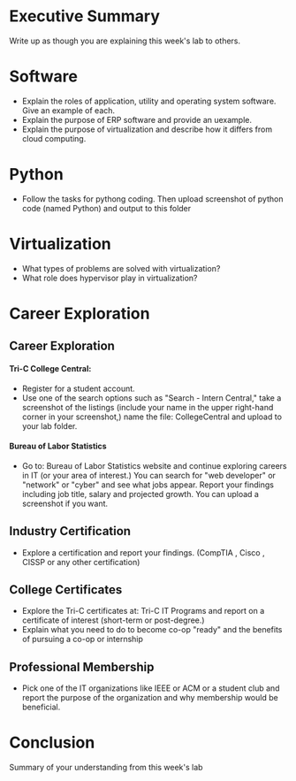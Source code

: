 
# Executive Summary

Write up as though you are explaining this week's lab to others.

# Software
* Explain the roles of application, utility and operating system software.  Give an example of each.  
* Explain the purpose of ERP software and provide an uexample.  
* Explain the purpose of virtualization and describe how it differs from cloud computing. 
# Python
* Follow the tasks for pythong coding. Then upload screenshot of python code (named Python) and output to this folder

# Virtualization
* What types of problems are solved with virtualization? 
* What role does hypervisor play in virtualization? 

# Career Exploration
## Career Exploration

#### Tri-C College Central: 
* Register for a student account.
* Use one of the search options such as "Search - Intern Central," take a screenshot of the listings (include your name in the upper right-hand corner in your screenshot,)  name the file: CollegeCentral and upload to your lab folder. 

#### Bureau of Labor Statistics
* Go to: Bureau of Labor Statistics website and continue exploring careers in IT (or your area of interest.) You can search for "web developer" or "network" or "cyber" and see what jobs appear.
Report your findings including job title, salary and projected growth. You can upload a screenshot if you want.

## Industry Certification
* Explore a certification and report your findings. (CompTIA , Cisco , CISSP or any other certification)

## College Certificates
* Explore the Tri-C certificates at: Tri-C IT Programs and report on a certificate of interest (short-term or post-degree.)
* Explain what you need to do to become co-op "ready" and the benefits of pursuing a co-op or internship

## Professional Membership
* Pick one of the IT organizations like IEEE or ACM or a student club and report the purpose of the organization and why membership would be beneficial.

# Conclusion
Summary of your understanding from this week's lab
